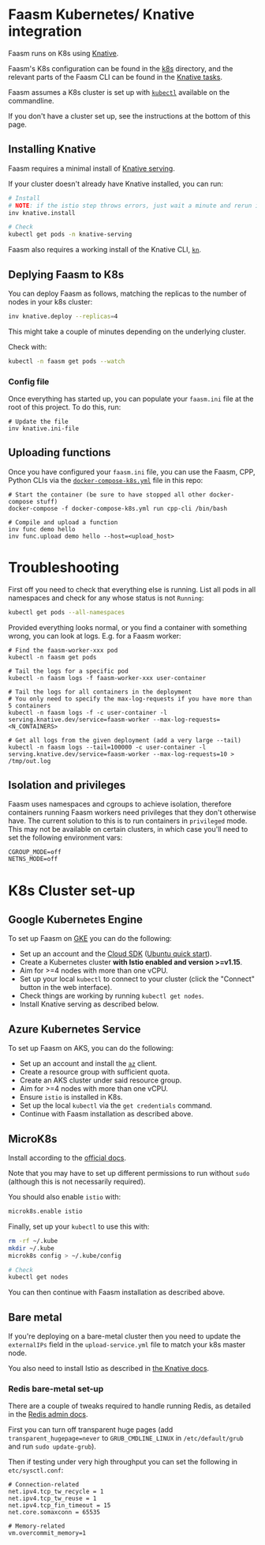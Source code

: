 # Faasm Kubernetes/ Knative integration

Faasm runs on K8s using [Knative](https://knative.dev/).

Faasm's K8s configuration can be found in the [k8s](../deploy/k8s) directory,
and the relevant parts of the Faasm CLI can be found in the [Knative
tasks](../tasks/knative.py).

Faasm assumes a K8s cluster is set up with
[`kubectl`](https://kubernetes.io/docs/tasks/tools/install-kubectl/) available
on the commandline.

If you don't have a cluster set up, see the instructions at the bottom of this
page.

## Installing Knative

Faasm requires a minimal install of [Knative
serving](https://knative.dev/docs/install/any-kubernetes-cluster/).

If your cluster doesn't already have Knative installed, you can run:

```bash
# Install
# NOTE: if the istio step throws errors, just wait a minute and rerun it
inv knative.install

# Check
kubectl get pods -n knative-serving
```

Faasm also requires a working install of the Knative CLI,
[`kn`](https://knative.dev/docs/install/install-kn/).

## Deplying Faasm to K8s

You can deploy Faasm as follows, matching the replicas to the number of nodes in
your k8s cluster:

```bash
inv knative.deploy --replicas=4
```

This might take a couple of minutes depending on the underlying cluster.

Check with:

```bash
kubectl -n faasm get pods --watch
```

### Config file

Once everything has started up, you can populate your `faasm.ini` file at the
root of this project. To do this, run:

```
# Update the file
inv knative.ini-file
```

## Uploading functions

Once you have configured your `faasm.ini` file, you can use the Faasm, CPP,
Python CLIs via the [`docker-compose-k8s.yml`](../docker-compose-k8s.yml) file
in this repo:

```
# Start the container (be sure to have stopped all other docker-compose stuff)
docker-compose -f docker-compose-k8s.yml run cpp-cli /bin/bash

# Compile and upload a function
inv func demo hello
inv func.upload demo hello --host=<upload_host>
```

# Troubleshooting

First off you need to check that everything else is running. List all pods in
all namespaces and check for any whose status is not `Running`:

```bash
kubectl get pods --all-namespaces
```

Provided everything looks normal, or you find a container with something wrong,
you can look at logs. E.g. for a Faasm worker:

```
# Find the faasm-worker-xxx pod
kubectl -n faasm get pods

# Tail the logs for a specific pod
kubectl -n faasm logs -f faasm-worker-xxx user-container

# Tail the logs for all containers in the deployment
# You only need to specify the max-log-requests if you have more than 5 containers
kubectl -n faasm logs -f -c user-container -l serving.knative.dev/service=faasm-worker --max-log-requests=<N_CONTAINERS>

# Get all logs from the given deployment (add a very large --tail)
kubectl -n faasm logs --tail=100000 -c user-container -l serving.knative.dev/service=faasm-worker --max-log-requests=10 > /tmp/out.log
```

## Isolation and privileges

Faasm uses namespaces and cgroups to achieve isolation, therefore containers
running Faasm workers need privileges that they don't otherwise have. The
current solution to this is to run containers in `privileged` mode. This may not
be available on certain clusters, in which case you'll need to set the following
environment vars:

```
CGROUP_MODE=off
NETNS_MODE=off
```

# K8s Cluster set-up

## Google Kubernetes Engine

To set up Faasm on [GKE](https://console.cloud.google.com/kubernetes) you can do
the following:

- Set up an account and the [Cloud SDK](https://cloud.google.com/sdk) ([Ubuntu
  quick start](https://cloud.google.com/sdk/docs/quickstart-debian-ubuntu)).
- Create a Kubernetes cluster **with Istio enabled and version >=v1.15**.
- Aim for >=4 nodes with more than one vCPU.
- Set up your local `kubectl` to connect to your cluster (click the "Connect"
  button in the web interface).
- Check things are working by running `kubectl get nodes`.
- Install Knative serving as described below.

## Azure Kubernetes Service

To set up Faasm on AKS, you can do the following:

- Set up an account and install the
  [`az`](https://docs.microsoft.com/en-us/cli/azure/install-azure-cli) client.
- Create a resource group with sufficient quota.
- Create an AKS cluster under said resource group.
- Aim for >=4 nodes with more than one vCPU.
- Ensure `istio` is installed in K8s.
- Set up the local `kubectl` via the `get credentials` command.
- Continue with Faasm installation as described above.

## MicroK8s

Install according to the [official docs](https://microk8s.io/).

Note that you may have to set up different permissions to run without `sudo`
(although this is not necessarily required).

You should also enable `istio` with:

```bash
microk8s.enable istio
```

Finally, set up your `kubectl` to use this with:

```bash
rm -rf ~/.kube
mkdir ~/.kube
microk8s config > ~/.kube/config

# Check
kubectl get nodes
```

You can then continue with Faasm installation as described above.

## Bare metal

If you're deploying on a bare-metal cluster then you need to update the
`externalIPs` field in the `upload-service.yml` file to match your k8s master
node.

You also need to install Istio as described in [the Knative
docs](https://knative.dev/docs/install/any-kubernetes-cluster/).

### Redis bare-metal set-up

There are a couple of tweaks required to handle running Redis, as detailed in
the [Redis admin docs](https://redis.io/topics/admin).

First you can turn off transparent huge pages (add `transparent_hugepage=never`
to `GRUB_CMDLINE_LINUX` in `/etc/default/grub` and run `sudo update-grub`).

Then if testing under very high throughput you can set the following in
`etc/sysctl.conf`:

```
# Connection-related
net.ipv4.tcp_tw_recycle = 1
net.ipv4.tcp_tw_reuse = 1
net.ipv4.tcp_fin_timeout = 15
net.core.somaxconn = 65535

# Memory-related
vm.overcommit_memory=1
```
